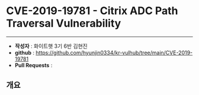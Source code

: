 # CVE-2019-19781 - Citrix ADC Path Traversal Vulnerability
---
- **작성자** : 화이트햇 3기 6반 김현진
- **github** : https://github.com/hyunjin0334/kr-vulhub/tree/main/CVE-2019-19781
- **Pull Requests** : 

## 개요

